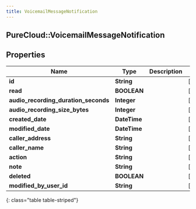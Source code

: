 ```yaml
---
title: VoicemailMessageNotification
---
```

## PureCloud::VoicemailMessageNotification

## Properties

|Name | Type | Description | Notes|
|------------ | ------------- | ------------- | -------------|
| **id** | **String** |  | [optional] |
| **read** | **BOOLEAN** |  | [optional] |
| **audio_recording_duration_seconds** | **Integer** |  | [optional] |
| **audio_recording_size_bytes** | **Integer** |  | [optional] |
| **created_date** | **DateTime** |  | [optional] |
| **modified_date** | **DateTime** |  | [optional] |
| **caller_address** | **String** |  | [optional] |
| **caller_name** | **String** |  | [optional] |
| **action** | **String** |  | [optional] |
| **note** | **String** |  | [optional] |
| **deleted** | **BOOLEAN** |  | [optional] |
| **modified_by_user_id** | **String** |  | [optional] |
{: class="table table-striped"}


